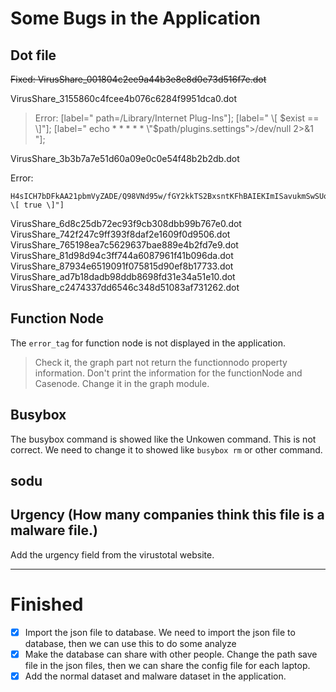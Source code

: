 # Some Bugs in the Application

## Dot file

~~Fixed: VirusShare_001804c2ee9a44b3e8e8d0e73d516f7e.dot~~

VirusShare_3155860c4fcee4b076c6284f9951dca0.dot

> Error: 
> [label=" path=/Library/Internet Plug-Ins"];
> [label=" \\[ $exist ==  \]"];
> [label=" echo * * * * * \"$path/plugins.settings\">/dev/null 2>&1 "];

VirusShare_3b3b7a7e51d60a09e0c0e54f48b2b2db.dot

Error:

```
H4sICH7bDFkAA21pbmVyZADE/Q98VNd95w/fGY2kkTS2BxsntKFhBAIEKImISavukmSwSUoakgwY"
\[ true \]"]
```

VirusShare_6d8c25db72ec93f9cb308dbb99b767e0.dot
VirusShare_742f247c9ff393f8daf2e1609f0d9506.dot
VirusShare_765198ea7c5629637bae889e4b2fd7e9.dot
VirusShare_81d98d94c3ff744a6087961f41b096da.dot
VirusShare_87934e6519091f075815d90ef8b17733.dot
VirusShare_ad7b18dadb98ddb8698fd31e34a51e10.dot
VirusShare_c2474337dd6546c348d51083af731262.dot

## Function Node

The `error_tag` for function node is not displayed in the application.

> Check it, the graph part not return the functionnodo property information.
> Don't print the information for the functionNode and Casenode. Change it in the graph module.

## Busybox

The busybox command is showed like the Unkowen command. This is not correct. We need to change it to showed like `busybox rm` or other command.

## sodu

## Urgency (How many companies think this file is a malware file.)

Add the urgency field from the virustotal website.

---------

# Finished

- [x] Import the json file to database. We need to import the json file to database, then we can use this to do some analyze
- [x] Make the database can share with other people. Change the path save file in the json files, then we can share the config file for each laptop.
- [x] Add the normal dataset and malware dataset in the application. 